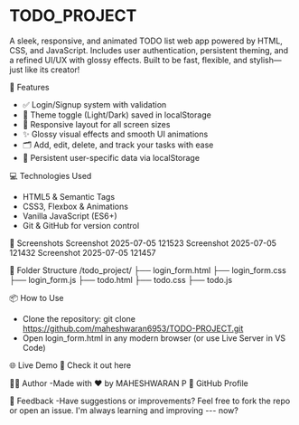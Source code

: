 # TODO_PROJECT

A sleek, responsive, and animated TODO list web app powered by HTML, CSS, and JavaScript. Includes user authentication, persistent theming, and a refined UI/UX with glossy effects. Built to be fast, flexible, and stylish—just like its creator!

🚀 Features
- ✅ Login/Signup system with validation
- 🎨 Theme toggle (Light/Dark) saved in localStorage
- 📱 Responsive layout for all screen sizes
- ✨ Glossy visual effects and smooth UI animations
- 🗂️ Add, edit, delete, and track your tasks with ease
- 🧠 Persistent user-specific data via localStorage

💻 Technologies Used
- HTML5 & Semantic Tags
- CSS3, Flexbox & Animations
- Vanilla JavaScript (ES6+)
- Git & GitHub for version control

📸 Screenshots
Screenshot 2025-07-05 121523 Screenshot 2025-07-05 121432 Screenshot 2025-07-05 121457

📂 Folder Structure
/todo_project/ ├── login_form.html ├── login_form.css ├── login_form.js ├── todo.html ├── todo.css ├── todo.js

📦 How to Use
- Clone the repository:
git clone https://github.com/maheshwaran6953/TODO-PROJECT.git
- Open login_form.html in any modern browser
(or use Live Server in VS Code)

🌐 Live Demo
🔗 Check it out here

🙋‍♂️ Author
-Made with ❤️ by MAHESHWARAN P 🔗 GitHub Profile

📣 Feedback
-Have suggestions or improvements? Feel free to fork the repo or open an issue. I'm always learning and improving
---  now?
